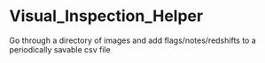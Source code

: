 # Visual_Inspection_Helper
Go through a directory of images and add flags/notes/redshifts to a periodically savable csv file
